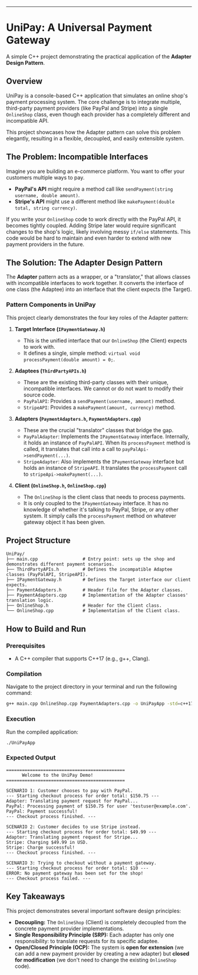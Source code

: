 
---

# UniPay: A Universal Payment Gateway
A simple C++ project demonstrating the practical application of the **Adapter Design Pattern**.

## Overview

UniPay is a console-based C++ application that simulates an online shop's payment processing system. The core challenge is to integrate multiple, third-party payment providers (like PayPal and Stripe) into a single `OnlineShop` class, even though each provider has a completely different and incompatible API.

This project showcases how the Adapter pattern can solve this problem elegantly, resulting in a flexible, decoupled, and easily extensible system.

## The Problem: Incompatible Interfaces

Imagine you are building an e-commerce platform. You want to offer your customers multiple ways to pay.
-   **PayPal's API** might require a method call like `sendPayment(string username, double amount)`.
-   **Stripe's API** might use a different method like `makePayment(double total, string currency)`.

If you write your `OnlineShop` code to work directly with the PayPal API, it becomes tightly coupled. Adding Stripe later would require significant changes to the shop's logic, likely involving messy `if/else` statements. This code would be hard to maintain and even harder to extend with new payment providers in the future.

## The Solution: The Adapter Design Pattern

The **Adapter** pattern acts as a wrapper, or a "translator," that allows classes with incompatible interfaces to work together. It converts the interface of one class (the Adaptee) into an interface that the client expects (the Target).

### Pattern Components in UniPay

This project clearly demonstrates the four key roles of the Adapter pattern:

1.  **Target Interface (`IPaymentGateway.h`)**
    *   This is the unified interface that our `OnlineShop` (the Client) expects to work with.
    *   It defines a single, simple method: `virtual void processPayment(double amount) = 0;`.

2.  **Adaptees (`ThirdPartyAPIs.h`)**
    *   These are the existing third-party classes with their unique, incompatible interfaces. We cannot or do not want to modify their source code.
    *   `PayPalAPI`: Provides a `sendPayment(username, amount)` method.
    *   `StripeAPI`: Provides a `makePayment(amount, currency)` method.

3.  **Adapters (`PaymentAdapters.h`, `PaymentAdapters.cpp`)**
    *   These are the crucial "translator" classes that bridge the gap.
    *   `PayPalAdapter`: Implements the `IPaymentGateway` interface. Internally, it holds an instance of `PayPalAPI`. When its `processPayment` method is called, it translates that call into a call to `payPalApi->sendPayment(...)`.
    *   `StripeAdapter`: Also implements the `IPaymentGateway` interface but holds an instance of `StripeAPI`. It translates the `processPayment` call to `stripeApi->makePayment(...)`.

4.  **Client (`OnlineShop.h`, `OnlineShop.cpp`)**
    *   The `OnlineShop` is the client class that needs to process payments.
    *   It is only coupled to the `IPaymentGateway` interface. It has no knowledge of whether it's talking to PayPal, Stripe, or any other system. It simply calls the `processPayment` method on whatever gateway object it has been given.

## Project Structure

```
UniPay/
├── main.cpp                 # Entry point: sets up the shop and demonstrates different payment scenarios.
├── ThirdPartyAPIs.h         # Defines the incompatible Adaptee classes (PayPalAPI, StripeAPI).
├── IPaymentGateway.h        # Defines the Target interface our client expects.
├── PaymentAdapters.h        # Header file for the Adapter classes.
├── PaymentAdapters.cpp      # Implementation of the Adapter classes' translation logic.
├── OnlineShop.h             # Header for the Client class.
└── OnlineShop.cpp           # Implementation of the Client class.
```

## How to Build and Run

### Prerequisites
- A C++ compiler that supports C++17 (e.g., g++, Clang).

### Compilation
Navigate to the project directory in your terminal and run the following command:
```bash
g++ main.cpp OnlineShop.cpp PaymentAdapters.cpp -o UniPayApp -std=c++17
```

### Execution
Run the compiled application:
```bash
./UniPayApp
```

### Expected Output
```
=============================================
      Welcome to the UniPay Demo!      
=============================================

SCENARIO 1: Customer chooses to pay with PayPal.
--- Starting checkout process for order total: $150.75 ---
Adapter: Translating payment request for PayPal...
PayPal: Processing payment of $150.75 for user 'testuser@example.com'.
PayPal: Payment successful!
--- Checkout process finished. ---

SCENARIO 2: Customer decides to use Stripe instead.
--- Starting checkout process for order total: $49.99 ---
Adapter: Translating payment request for Stripe...
Stripe: Charging $49.99 in USD.
Stripe: Charge successful!
--- Checkout process finished. ---

SCENARIO 3: Trying to checkout without a payment gateway.
--- Starting checkout process for order total: $10 ---
ERROR: No payment gateway has been set for the shop!
--- Checkout process failed. ---
```

## Key Takeaways

This project demonstrates several important software design principles:
-   **Decoupling:** The `OnlineShop` (Client) is completely decoupled from the concrete payment provider implementations.
-   **Single Responsibility Principle (SRP):** Each adapter has only one responsibility: to translate requests for its specific adaptee.
-   **Open/Closed Principle (OCP):** The system is **open for extension** (we can add a new payment provider by creating a new adapter) but **closed for modification** (we don't need to change the existing `OnlineShop` code).
